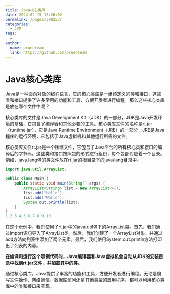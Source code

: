 ```yaml
---
title: Java核心类库
date: 2024-02-15 13:26:02
permalink: /pages/398253/
categories:
  - JVM
tags:
  - 
author: 
  name: pruedream
  link: https://github.com/pruedream
---
```

# Java核心类库

 Java是一种面向对象的编程语言，它的核心类库是一组预定义的类和接口，这些类和接口提供了许多常用的功能和工具，方便开发者进行编程。那么这些核心类库是放在哪个文件中呢？

核心类库的文件是Java Development Kit（JDK）的一部分，JDK是Java开发环境的基础，它包含了编译器和其他必要的工具。核心类库文件的名称是rt.jar（runtime jar），它是Java Runtime Environment（JRE）的一部分，JRE是Java程序的运行环境，它包括了Java虚拟机和其他运行所需的文件。

核心类库文件rt.jar是一个压缩文件，它包含了Java平台的所有核心类和接口的编译后的字节码。这些类和接口按照包的形式进行组织，每个包都对应着一个目录。例如，java.lang包的类文件放在rt.jar的根目录下的java/lang目录中。

```java
import java.util.ArrayList;

public class Main {
    public static void main(String[] args) {
        ArrayList<String> list = new ArrayList<>();
        list.add("Hello");
        list.add("World");
        System.out.println(list);
    }
}
1.2.3.4.5.6.7.8.9.10.
```

在这个示例中，我们使用了rt.jar中的java.util包下的ArrayList类。首先，我们通过import语句导入了ArrayList类。然后，我们创建了一个ArrayList对象，并通过add方法向列表中添加了两个元素。最后，我们使用System.out.println方法打印出了列表的内容。

**在编译和运行这个示例代码时，Java编译器和Java虚拟机会自动从JDK的安装目录中找到rt.jar文件，并加载其中的类。**

通过核心类库，Java提供了丰富的功能和工具，方便开发者进行编程。无论是编写文件操作、网络通信、数据库访问还是其他类型的应用程序，都可以利用核心类库中的类和接口来实现。




